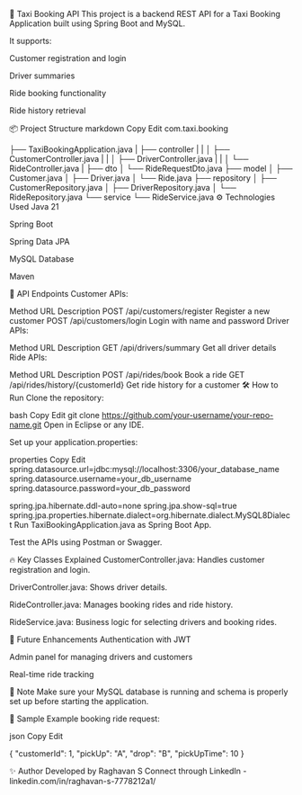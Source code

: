 🚖 Taxi Booking API
This project is a backend REST API for a Taxi Booking Application built using Spring Boot and MySQL.

It supports:

Customer registration and login

Driver summaries

Ride booking functionality

Ride history retrieval

📦 Project Structure
markdown
Copy
Edit
com.taxi.booking

 ├── TaxiBookingApplication.java
 |
 ├── controller
 |    |
 │    ├── CustomerController.java
 |    |
 │    ├── DriverController.java
 |    |
 │    └── RideController.java
 |
 ├── dto
 │    └── RideRequestDto.java
 ├── model
 │    ├── Customer.java
 │    ├── Driver.java
 │    └── Ride.java
 ├── repository
 │    ├── CustomerRepository.java
 │    ├── DriverRepository.java
 │    └── RideRepository.java
 └── service
      └── RideService.java
⚙️ Technologies Used
Java 21

Spring Boot

Spring Data JPA

MySQL Database

Maven

📄 API Endpoints
Customer APIs:

Method	URL	Description
POST	/api/customers/register	Register a new customer
POST	/api/customers/login	Login with name and password
Driver APIs:

Method	URL	Description
GET	/api/drivers/summary	Get all driver details
Ride APIs:

Method	URL	Description
POST	/api/rides/book	Book a ride
GET	/api/rides/history/{customerId}	Get ride history for a customer
🛠 How to Run
Clone the repository:

bash
Copy
Edit
git clone https://github.com/your-username/your-repo-name.git
Open in Eclipse or any IDE.

Set up your application.properties:

properties
Copy
Edit
spring.datasource.url=jdbc:mysql://localhost:3306/your_database_name
spring.datasource.username=your_db_username
spring.datasource.password=your_db_password

spring.jpa.hibernate.ddl-auto=none
spring.jpa.show-sql=true
spring.jpa.properties.hibernate.dialect=org.hibernate.dialect.MySQL8Dialect
Run TaxiBookingApplication.java as Spring Boot App.

Test the APIs using Postman or Swagger.

🔥 Key Classes Explained
CustomerController.java: Handles customer registration and login.

DriverController.java: Shows driver details.

RideController.java: Manages booking rides and ride history.

RideService.java: Business logic for selecting drivers and booking rides.

🧹 Future Enhancements
Authentication with JWT

Admin panel for managing drivers and customers

Real-time ride tracking

📢 Note
Make sure your MySQL database is running and schema is properly set up before starting the application.

📸 Sample
Example booking ride request:

json
Copy
Edit

{
  "customerId": 1,
  "pickUp": "A",
  "drop": "B",
  "pickUpTime": 10
}

✨ Author
Developed by Raghavan S
Connect through LinkedIn - linkedin.com/in/raghavan-s-7778212a1/

